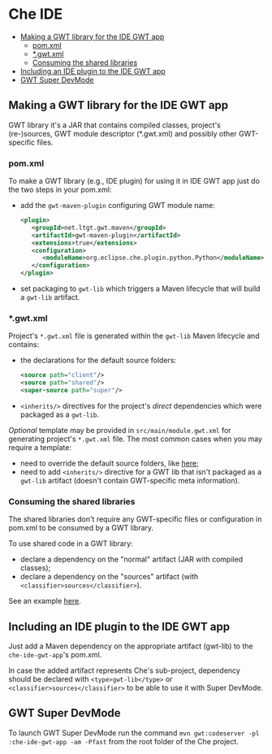 # Che IDE

- [Making a GWT library for the IDE GWT app](#making-a-gwt-library-for-the-ide-gwt-app)
  * [pom.xml](#pomxml)
  * [*.gwt.xml](#gwtxml)
  * [Consuming the shared libraries](#consuming-the-shared-libraries)
- [Including an IDE plugin to the IDE GWT app](#including-an-ide-plugin-to-the-ide-gwt-app)
- [GWT Super DevMode](#gwt-super-devmode)

## Making a GWT library for the IDE GWT app
GWT library it's a JAR that contains compiled classes, project's (re-)sources, GWT module descriptor (*.gwt.xml) and possibly other GWT-specific files.

### pom.xml
To make a GWT library (e.g., IDE plugin) for using it in IDE GWT app just do the two steps in your pom.xml:
- add the `gwt-maven-plugin` configuring GWT module name:
  ```xml
  <plugin>
     <groupId>net.ltgt.gwt.maven</groupId>
     <artifactId>gwt-maven-plugin</artifactId>
     <extensions>true</extensions>
     <configuration>
        <moduleName>org.eclipse.che.plugin.python.Python</moduleName>
     </configuration>
  </plugin>
  ```
- set packaging to `gwt-lib` which triggers a Maven lifecycle that will build a `gwt-lib` artifact.

### *.gwt.xml
Project's `*.gwt.xml` file is generated within the `gwt-lib` Maven lifecycle and contains:
- the declarations for the default source folders:
  ```xml
  <source path="client"/>
  <source path="shared"/>
  <super-source path="super"/>
  ```
- `<inherits/>` directives for the project's *direct* dependencies which were packaged as a `gwt-lib`.

*Optional* template may be provided in `src/main/module.gwt.xml` for generating project's `*.gwt.xml` file.
The most common cases when you may require a template:
- need to override the default source folders, like [here](https://github.com/eclipse/che/blob/f15fbf1cb1248d18acc3ee6fdc41766946ea4a3b/plugins/plugin-java/che-plugin-java-ext-lang-client/src/main/module.gwt.xml#L18);
- need to add `<inherits/>` directive for a GWT lib that isn't packaged as a `gwt-lib` artifact (doesn't contain GWT-specific meta information).

### Consuming the shared libraries
The shared libraries don't require any GWT-specific files or configuration in pom.xml to be consumed by a GWT library.

To use shared code in a GWT library:
- declare a dependency on the "normal" artifact (JAR with compiled classes);
- declare a dependency on the "sources" artifact (with `<classifier>sources</classifier>`).

See an example [here](https://github.com/eclipse/che/blob/19f5fd1f5ae8f165b7306e71cb0d58c2082fafab/plugins/plugin-python/che-plugin-python-lang-ide/pom.xml#L49-L57).

## Including an IDE plugin to the IDE GWT app
Just add a Maven dependency on the appropriate artifact (gwt-lib) to the `che-ide-gwt-app`'s pom.xml.

In case the added artifact represents Che's sub-project, dependency should be declared with `<type>gwt-lib</type>` or `<classifier>sources</classifier>` to be able to use it with Super DevMode.

## GWT Super DevMode
To launch GWT Super DevMode run the command `mvn gwt:codeserver -pl :che-ide-gwt-app -am -Pfast` from the root folder of the Che project.
